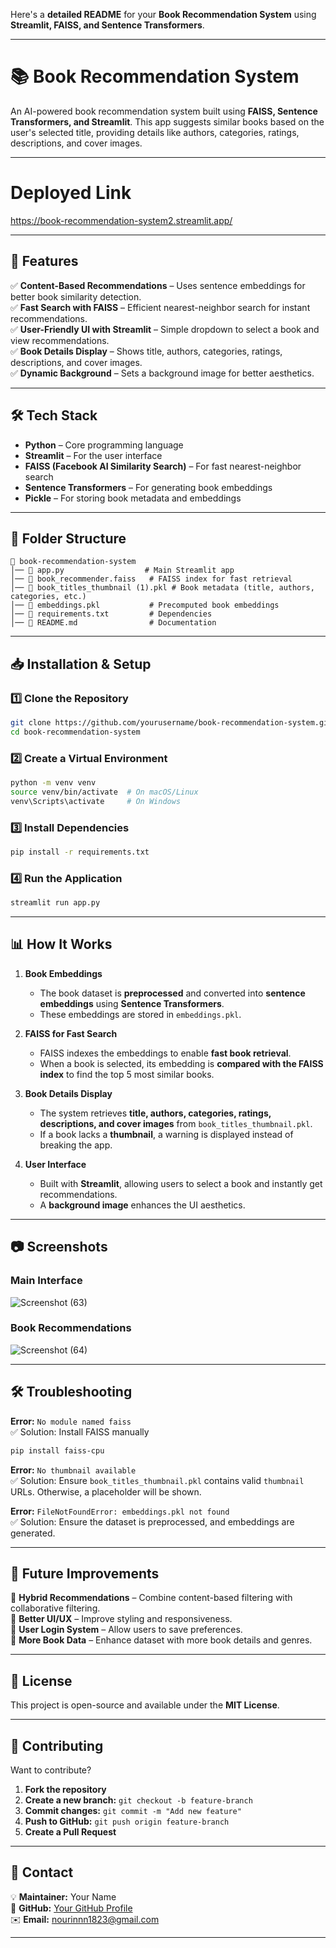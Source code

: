 Here's a **detailed README** for your **Book Recommendation System** using **Streamlit, FAISS, and Sentence Transformers**.

---




# **📚 Book Recommendation System**
An AI-powered book recommendation system built using **FAISS, Sentence Transformers, and Streamlit**. This app suggests similar books based on the user's selected title, providing details like authors, categories, ratings, descriptions, and cover images.

---



# **Deployed Link**
https://book-recommendation-system2.streamlit.app/

---




## **🌟 Features**
✅ **Content-Based Recommendations** – Uses sentence embeddings for better book similarity detection.  
✅ **Fast Search with FAISS** – Efficient nearest-neighbor search for instant recommendations.  
✅ **User-Friendly UI with Streamlit** – Simple dropdown to select a book and view recommendations.  
✅ **Book Details Display** – Shows title, authors, categories, ratings, descriptions, and cover images.  
✅ **Dynamic Background** – Sets a background image for better aesthetics.  

---



## **🛠️ Tech Stack**
- **Python** – Core programming language  
- **Streamlit** – For the user interface  
- **FAISS (Facebook AI Similarity Search)** – For fast nearest-neighbor search  
- **Sentence Transformers** – For generating book embeddings  
- **Pickle** – For storing book metadata and embeddings  

---




## **📂 Folder Structure**
```
📂 book-recommendation-system
│── 📜 app.py                  # Main Streamlit app
│── 📜 book_recommender.faiss   # FAISS index for fast retrieval
│── 📜 book_titles_thumbnail (1).pkl # Book metadata (title, authors, categories, etc.)
│── 📜 embeddings.pkl           # Precomputed book embeddings
│── 📜 requirements.txt         # Dependencies
│── 📜 README.md                # Documentation
```

---



## **📥 Installation & Setup**
### **1️⃣ Clone the Repository**
```bash
git clone https://github.com/yourusername/book-recommendation-system.git
cd book-recommendation-system
```

### **2️⃣ Create a Virtual Environment**
```bash
python -m venv venv
source venv/bin/activate  # On macOS/Linux
venv\Scripts\activate     # On Windows
```

### **3️⃣ Install Dependencies**
```bash
pip install -r requirements.txt
```

### **4️⃣ Run the Application**
```bash
streamlit run app.py
```

---



## **📊 How It Works**
1. **Book Embeddings**  
   - The book dataset is **preprocessed** and converted into **sentence embeddings** using **Sentence Transformers**.
   - These embeddings are stored in `embeddings.pkl`.

2. **FAISS for Fast Search**  
   - FAISS indexes the embeddings to enable **fast book retrieval**.
   - When a book is selected, its embedding is **compared with the FAISS index** to find the top 5 most similar books.

3. **Book Details Display**  
   - The system retrieves **title, authors, categories, ratings, descriptions, and cover images** from `book_titles_thumbnail.pkl`.
   - If a book lacks a **thumbnail**, a warning is displayed instead of breaking the app.

4. **User Interface**  
   - Built with **Streamlit**, allowing users to select a book and instantly get recommendations.
   - A **background image** enhances the UI aesthetics.

---



## **📷 Screenshots**
### **Main Interface**
![Screenshot (63)](https://github.com/user-attachments/assets/bae90b31-7f23-4193-b06c-6926166c2da2)

### **Book Recommendations**
![Screenshot (64)](https://github.com/user-attachments/assets/5d4507c3-4f87-4e04-aa3a-16dd4b47d7ba)


---



## **🛠️ Troubleshooting**
**Error:** `No module named faiss`  
✅ Solution: Install FAISS manually  
```bash
pip install faiss-cpu
```

**Error:** `No thumbnail available`  
✅ Solution: Ensure `book_titles_thumbnail.pkl` contains valid `thumbnail` URLs. Otherwise, a placeholder will be shown.

**Error:** `FileNotFoundError: embeddings.pkl not found`  
✅ Solution: Ensure the dataset is preprocessed, and embeddings are generated.

---



## **📌 Future Improvements**
🚀 **Hybrid Recommendations** – Combine content-based filtering with collaborative filtering.  
🚀 **Better UI/UX** – Improve styling and responsiveness.  
🚀 **User Login System** – Allow users to save preferences.  
🚀 **More Book Data** – Enhance dataset with more book details and genres.  

---



## **📜 License**
This project is open-source and available under the **MIT License**.

---



## **🤝 Contributing**
Want to contribute?  
1. **Fork the repository**  
2. **Create a new branch:** `git checkout -b feature-branch`  
3. **Commit changes:** `git commit -m "Add new feature"`  
4. **Push to GitHub:** `git push origin feature-branch`  
5. **Create a Pull Request**  

---



## **📩 Contact**
💡 **Maintainer:** Your Name  
🔗 **GitHub:** [Your GitHub Profile](https://github.com/Nourin04)  
✉️ **Email:** nourinnn1823@gmail.com  

---

